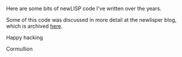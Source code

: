 Here are some bits of newLISP code I've written over the years.

Some of this code was discussed in more detail at the newlisper blog, which is archived [here](https://newlisper.wordpress.com).

Happy hacking

Cormullion
